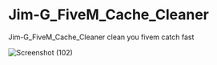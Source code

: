 # Jim-G_FiveM_Cache_Cleaner
Jim-G_FiveM_Cache_Cleaner clean you fivem catch fast


![Screenshot (102)](https://github.com/user-attachments/assets/ab49bcd5-ea78-48a6-977e-9e8b2657d99c)
